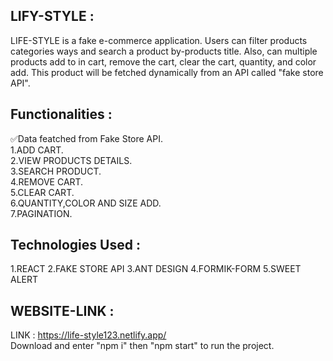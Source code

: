  ## LIFY-STYLE :
 LIFE-STYLE is a fake e-commerce application. Users can filter products categories ways and search a product by-products title. Also, can multiple products add to in cart, remove the cart, clear the cart, quantity, and color add. This product will be fetched dynamically from an API called "fake store API".
## Functionalities :
✅Data featched from Fake Store API.
</br>
1.ADD CART.</br>
2.VIEW PRODUCTS DETAILS.</br>
3.SEARCH PRODUCT.</br>
4.REMOVE CART.</br>
5.CLEAR CART.</br>
6.QUANTITY,COLOR AND SIZE ADD.</br>
7.PAGINATION.

## Technologies Used :
1.REACT
2.FAKE STORE API
3.ANT DESIGN
4.FORMIK-FORM
5.SWEET ALERT

## WEBSITE-LINK :
LINK : https://life-style123.netlify.app/
</br>
Download and enter "npm i" then "npm start" to run the project.

